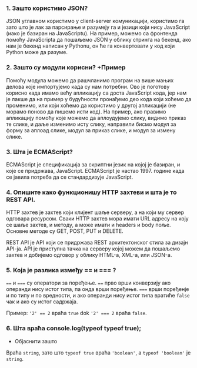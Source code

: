 ### 1. Зашто користимо JSON?

JSON углавном користимо у client-server комуникацији, користимо га зато што је лак за парсирање и разумеју га и језици који нису JavaScript (иако је базиран на JavaScriptu). На пример, можемо са фронтенда помоћу JavaScripta да пошаљемо JSON у облику стринга на бекенд, ако нам је бекенд написан у Pythonu, он ће га конвертовати у код који Python може да разуме.

### 2. Зашто су модули корисни? +Пример

Помоћу модула можемо да рашчланимо програм на више мањих делова које импортујемо када су нам потребни. Ово је поготову корисно када имамо већу апликацију са доста JavaScript кода, јер нам је лакше да на пример у будућности пронађемо део кода који хоћемо да променимо, или који хоћемо да користимо у другој апликацији (не морамо поново да пишемо исти код). На пример, ако правимо апликацију помоћу које можемо да аплоудујемо слику, видимо приказ те слике, и даље изменимо исту слику, направили бисмо модул за форму за аплоад слике, модул за приказ слике, и модул за измену слике.

### 3. Шта је ECMAScript?

ECMAScript је спецификација за скриптни језик на којој је базиран, и које се придржава, JavaScript. ECMAScript је настао 1997. године када се јавила потреба да се стандардизује JavaScript.

### 4. Опишите како функционишу HTTP захтеви и шта је то REST API.

HTTP захтев је захтев који клијент шаље серверу, а на који му сервер одговара ресурсом. Сваки HTTP захтев мора имати URL адресу на коју се шаље захтев, и методу, а може имати и headers и body поље. Основне методе су GET, POST, PUT и DELETE.

REST API je API који се придржава REST архитектонског стила за дизајн API-ja. API је приступна тачка на серверу којој можем да пошаљемо захтев и добијемо одговор у облику HTML-а, XML-а, или JSON-а.

### 5. Која је разлика између == и === ?

`==` и `===` су оператори за поређење. `==` прво врши конверзију ако операнди нису истог типа, па онда врши поређење. `===` врши поређенје и по типу и по вредности, и ако операнди нису истог типа вратиће `false` чак и ако су истог садржаја.

Пример: `'2' == 2` враћа `true` dok `'2' === 2` враћа `false`.

### 6. Шта враћа console.log(typeof typeof true); 
  * Објаснити зашто

Враћа `string`, зато што `typeof true` враћа `'boolean'`, а `typeof 'boolean'` је `string`.